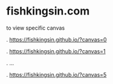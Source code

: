 fishkingsin.com
===============


to view specific canvas 

. https://fishkingsin.github.io/?canvas=0

. https://fishkingsin.github.io/?canvas=1

.  ...

. https://fishkingsin.github.io/?canvas=5
